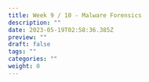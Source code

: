```yaml
---
title: Week 9 / 10 - Malware Forensics
description: ""
date: 2023-05-19T02:58:36.385Z
preview: ""
draft: false
tags: ""
categories: ""
weight: 0
---
```

#